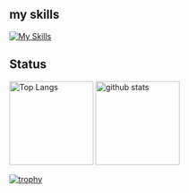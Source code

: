 ## my skills
[![My Skills](https://skillicons.dev/icons?i=js,ts,go,python,prisma,nextjs,docker,mysql,git,github,vscode,markdown)](https://skillicons.dev)

## Status
<p align="left"> 
  <img alt="Top Langs" height="150px" src="https://github-readme-stats.vercel.app/api/top-langs/?username=kou12345&layout=compact&show_icons=true" />
  <img alt="github stats" height="150px" src="https://github-readme-stats.vercel.app/api?username=kou12345" />
</p>

[![trophy](https://github-profile-trophy.vercel.app/?username=tsuki-lab&margin-w=5)](https://github.com/kou12345/)
